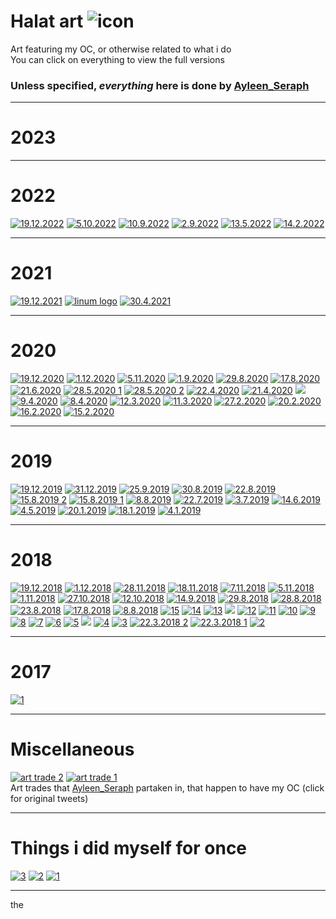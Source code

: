 # Halat art ![icon](https://cdn.discordapp.com/attachments/406052265963683840/944886384047583232/holat_ayleen-seraph_2x.png)

Art featuring my OC, or otherwise related to what i do
<br> You can click on everything to view the full versions

### Unless specified, *everything* here is done by [Ayleen_Seraph](https://twitter.com/Ayleen_Seraph/)

---

# 2023

---

# 2022

[![19.12.2022](https://cdn.discordapp.com/attachments/1125344824401342529/1125396809926332516/image.png)](https://twitter.com/Ayleen_Seraph/status/1604856173630570501?s=20)
[![5.10.2022](https://cdn.discordapp.com/attachments/1125344824401342529/1125397766730952784/image.png)](https://twitter.com/Ayleen_Seraph/status/1577683561632628736?s=20)
[![10.9.2022](https://cdn.discordapp.com/attachments/1125344824401342529/1125398638311522424/image.png)](https://twitter.com/Ayleen_Seraph/status/1568446191842516993?s=20)
[![2.9.2022](https://cdn.discordapp.com/attachments/1125344824401342529/1125428434491953172/image.png)](https://cdn.discordapp.com/attachments/1125344824401342529/1125428434064125962/wake_up_halat_.png)
[![13.5.2022](https://media.discordapp.net/attachments/1125344824401342529/1125401696307253368/image.png)](https://twitter.com/Ayleen_Seraph/status/1524797124482940929?s=20)
[![14.2.2022](https://cdn.discordapp.com/attachments/1125344824401342529/1125872970313769083/image.png)](https://cdn.discordapp.com/attachments/1125344824401342529/1125872970057908376/halat_bunny_1402.png)

---

# 2021

[![19.12.2021](https://media.discordapp.net/attachments/1125344824401342529/1125404571737538600/image.png)](https://twitter.com/Ayleen_Seraph/status/1472629474021806089?s=20)
[![linum logo](https://media.discordapp.net/attachments/1125344824401342529/1125423814239584256/linum128.png)](https://media.discordapp.net/attachments/1125344824401342529/1125423814239584256/linum128.png)
[![30.4.2021](https://media.discordapp.net/attachments/1125344824401342529/1125419052530139217/image.png)](https://twitter.com/Ayleen_Seraph/status/1387897757403385856)

---

# 2020

[![19.12.2020](https://media.discordapp.net/attachments/1125344824401342529/1125422066871582720/image.png)](https://twitter.com/Ayleen_Seraph/status/1340311049141161987?s=20)
[![1.12.2020](https://media.discordapp.net/attachments/1125344824401342529/1125425352412495872/image.png)](https://twitter.com/Ayleen_Seraph/status/1333465598135775235)
[![5.11.2020](https://cdn.discordapp.com/attachments/1125344824401342529/1125425729811783720/image.png)](https://twitter.com/Ayleen_Seraph/status/1324122622641266695)
[![1.9.2020](https://cdn.discordapp.com/attachments/1125344824401342529/1126478122389356615/image.png)](https://cdn.discordapp.com/attachments/1125344824401342529/1126478121969913896/halat_marionette_0109-.png)
[![29.8.2020](https://cdn.discordapp.com/attachments/1125344824401342529/1125429407989907528/image.png)](https://cdn.discordapp.com/attachments/1125344824401342529/1125429407524335726/halatt_2808.png)
[![17.8.2020](https://cdn.discordapp.com/attachments/1125344824401342529/1125430129808646196/image.png)](https://cdn.discordapp.com/attachments/1125344824401342529/1125430129380835478/Screenshot_2020-08-17-07-40-10-118_com.png)
[![21.6.2020](https://cdn.discordapp.com/attachments/1125344824401342529/1125430620806467604/image.png)](https://cdn.discordapp.com/attachments/1125344824401342529/1125430620244414586/unknown.png)
[![28.5.2020 1](https://media.discordapp.net/attachments/1125344824401342529/1125426631243206746/image.png)](https://twitter.com/Ayleen_Seraph/status/1265966035548733440)
[![28.5.2020 2](https://media.discordapp.net/attachments/1125344824401342529/1125426631465521313/image.png)](https://twitter.com/Ayleen_Seraph/status/1265966035548733440)
[![22.4.2020](https://cdn.discordapp.com/attachments/1125344824401342529/1125431207329538048/image.png)](https://cdn.discordapp.com/attachments/1125344824401342529/1125431206889148527/halat_ayleen_2204.png)
[![21.4.2020](https://cdn.discordapp.com/attachments/1125344824401342529/1125431794985078804/image.png)](https://cdn.discordapp.com/attachments/1125344824401342529/1125431794574045314/unknown1.png)
[![](https://cdn.discordapp.com/attachments/1125344824401342529/1126144038551167038/image.png)](https://cdn.discordapp.com/attachments/1125344824401342529/1126144038358220912/unknown-3.png)
[![9.4.2020](https://cdn.discordapp.com/attachments/1125344824401342529/1126144589267480659/image.png)](https://cdn.discordapp.com/attachments/1125344824401342529/1126144589024215070/2.png)
[![8.4.2020](https://cdn.discordapp.com/attachments/1125344824401342529/1125432584726397099/image.png)](https://cdn.discordapp.com/attachments/1125344824401342529/1125432584265019392/halat_uwu_0704_5.png)
[![12.3.2020](https://media.discordapp.net/attachments/1125344824401342529/1125427182265712670/image.png)](https://twitter.com/Ayleen_Seraph/status/1237794615777996800)
[![11.3.2020](https://cdn.discordapp.com/attachments/1125344824401342529/1125433894834012160/image.png)](https://cdn.discordapp.com/attachments/1125344824401342529/1125433894406205571/h1-.gif)
[![27.2.2020](https://cdn.discordapp.com/attachments/1125344824401342529/1125435569305038978/image.png)](https://cdn.discordapp.com/attachments/1125344824401342529/1125435568914976848/ayleen_halat_sketch_2702_2020.png)
[![20.2.2020](https://cdn.discordapp.com/attachments/1125344824401342529/1125892986899812512/image.png)](https://cdn.discordapp.com/attachments/1125344824401342529/1125892986715246762/halatdab.png)
[![16.2.2020](https://cdn.discordapp.com/attachments/1125344824401342529/1125435926613594122/image.png)](https://cdn.discordapp.com/attachments/1125344824401342529/1125435926206742598/unknown2.png)
[![15.2.2020](https://cdn.discordapp.com/attachments/1125344824401342529/1125436475438276708/image.png)](https://cdn.discordapp.com/attachments/1125344824401342529/1125436475153055905/unknown_7_2020.png)

---

# 2019

[![19.12.2019](https://media.discordapp.net/attachments/1125344824401342529/1125422966696575056/image.png)](https://twitter.com/Ayleen_Seraph/status/1208020827469430784)
[![31.12.2019](https://media.discordapp.net/attachments/1125344824401342529/1125426125355614268/image.png)](https://twitter.com/Ayleen_Seraph/status/1211849334339383297)
[![25.9.2019](https://cdn.discordapp.com/attachments/1125344824401342529/1125437710308475052/image.png)](https://cdn.discordapp.com/attachments/1125344824401342529/1125437709947773058/halat_and_cat-.png)
[![30.8.2019](https://cdn.discordapp.com/attachments/1125344824401342529/1125438232113446952/image.png)](https://cdn.discordapp.com/attachments/1125344824401342529/1125438231706615838/halat_animu_eyes.png)
[![22.8.2019](https://cdn.discordapp.com/attachments/1125344824401342529/1126487426530037760/image.png)](https://cdn.discordapp.com/attachments/1125344824401342529/1126487426274164786/image.png)
[![15.8.2019 2](https://cdn.discordapp.com/attachments/1125344824401342529/1126481749296300072/image.png)](https://cdn.discordapp.com/attachments/1125344824401342529/1126481748948160543/image.png)
[![15.8.2019 1](https://cdn.discordapp.com/attachments/1125344824401342529/1126481869815431188/image.png)](https://cdn.discordapp.com/attachments/1125344824401342529/1126481869391790090/halat_ref.png)
[![8.8.2019](https://cdn.discordapp.com/attachments/1125344824401342529/1126478419815829524/image.png)](https://cdn.discordapp.com/attachments/1125344824401342529/1126478419492872383/halat_and_clover_080819.png)
[![22.7.2019](https://cdn.discordapp.com/attachments/1125344824401342529/1126477365422333982/image.png)](https://cdn.discordapp.com/attachments/1125344824401342529/1126477364805779487/IMG_20190721_235701.png)
[![3.7.2019](https://cdn.discordapp.com/attachments/1125344824401342529/1126477009825050787/image.png)](https://cdn.discordapp.com/attachments/1125344824401342529/1126477009539846194/unknown.png)
[![14.6.2019](https://cdn.discordapp.com/attachments/1125344824401342529/1125438651292197047/image.png)](https://cdn.discordapp.com/attachments/1125344824401342529/1125438650939883590/halat_1106.png)
[![4.5.2019](https://media.discordapp.net/attachments/1125344824401342529/1125427182626427020/image.png)](https://twitter.com/Ayleen_Seraph/status/1237794615777996800)
[![20.1.2019](https://cdn.discordapp.com/attachments/1125344824401342529/1125440279755898920/image.png)](https://cdn.discordapp.com/attachments/1125344824401342529/1125440279185477712/green_greens_2001_--2.png)
[![18.1.2019](https://cdn.discordapp.com/attachments/1125344824401342529/1125440552872194079/image.png)](https://cdn.discordapp.com/attachments/1125344824401342529/1125440552284983376/eye_1801.png)
[![4.1.2019](https://cdn.discordapp.com/attachments/1125344824401342529/1125440936411926558/image.png)](https://cdn.discordapp.com/attachments/1125344824401342529/1125440933832433806/unknown.png)

---

# 2018

[![19.12.2018](https://cdn.discordapp.com/attachments/1125344824401342529/1125892656153767996/image.png)](https://cdn.discordapp.com/attachments/1125344824401342529/1125892655423967314/halatolor_and_marxayleen19122018.png)
[![1.12.2018](https://cdn.discordapp.com/attachments/1125344824401342529/1125892211100360835/image.png)](https://cdn.discordapp.com/attachments/1125344824401342529/1125892210722881646/t-shirts.png)
[![28.11.2018](https://cdn.discordapp.com/attachments/1125344824401342529/1125873313357500416/image.png)](https://cdn.discordapp.com/attachments/1125344824401342529/1125873313055518820/unknown.png)
[![18.11.2018](https://cdn.discordapp.com/attachments/1125344824401342529/1125891568038064308/image.png)](https://cdn.discordapp.com/attachments/1125344824401342529/1125891567803191416/halat_chao_sprite.png)
[![7.11.2018](https://cdn.discordapp.com/attachments/1125344824401342529/1125891665958293544/image.png)](https://cdn.discordapp.com/attachments/1125344824401342529/1125891665698242624/halatolor_sprite.png)
[![5.11.2018](https://cdn.discordapp.com/attachments/1125344824401342529/1125890411748139068/image.png)](https://cdn.discordapp.com/attachments/1125344824401342529/1125890411244818512/hugs_0411_2018.png)
[![1.11.2018](https://cdn.discordapp.com/attachments/1125344824401342529/1125890133439299595/image.png)](https://cdn.discordapp.com/attachments/1125344824401342529/1125890132969529446/haralsei---.png)
[![27.10.2018](https://cdn.discordapp.com/attachments/1125344824401342529/1125889889540513854/image.png)](https://cdn.discordapp.com/attachments/1125344824401342529/1125889889334984775/unknown-21_2018.png)
[![12.10.2018](https://cdn.discordapp.com/attachments/1125344824401342529/1125889593649147994/image.png)](https://cdn.discordapp.com/attachments/1125344824401342529/1125889593225531442/kirbyleen_and_bandana_halattle_dee2018.png)
[![14.9.2018](https://cdn.discordapp.com/attachments/1125344824401342529/1125889018459070544/image.png)](https://cdn.discordapp.com/attachments/1125344824401342529/1125889018060615750/green_greens_1409_2018.png)
[![29.8.2018](https://cdn.discordapp.com/attachments/1125344824401342529/1125888747494445167/image.png)](https://cdn.discordapp.com/attachments/1125344824401342529/1125888747066638336/kirby_oc_2908_2018.png)
[![28.8.2018](https://cdn.discordapp.com/attachments/1125344824401342529/1125888558926921778/image.png)](https://cdn.discordapp.com/attachments/1125344824401342529/1125888558549450783/kirby_oc_maybe_2018.png)
[![23.8.2018](https://cdn.discordapp.com/attachments/1125344824401342529/1125888010140012575/image.png)](https://cdn.discordapp.com/attachments/1125344824401342529/1125888009577971802/halat_2308_2018.png)
[![17.8.2018](https://cdn.discordapp.com/attachments/1125344824401342529/1125887727561347183/image.png)](https://cdn.discordapp.com/attachments/1125344824401342529/1125887726948995142/holatolor2018.png)
[![8.8.2018](https://cdn.discordapp.com/attachments/1125344824401342529/1125886593442521198/image.png)](https://cdn.discordapp.com/attachments/1125344824401342529/1125886592763035688/holat_maido_2018.png)
[![15](https://cdn.discordapp.com/attachments/1125344824401342529/1125886150507245619/image.png)](https://cdn.discordapp.com/attachments/1125344824401342529/1125886150062645278/green3107_2018.png)
[![14](https://cdn.discordapp.com/attachments/1125344824401342529/1125885886266097735/image.png)](https://cdn.discordapp.com/attachments/1125344824401342529/1125885885947322378/halatik_2018.png)
[![13](https://cdn.discordapp.com/attachments/1125344824401342529/1125885690916384829/image.png)](https://cdn.discordapp.com/attachments/1125344824401342529/1125885690408869969/sleep_kirby_holat_2018.png)
[![](https://cdn.discordapp.com/attachments/1125344824401342529/1126143602746208367/image.png)](https://cdn.discordapp.com/attachments/1125344824401342529/1126143602486149281/unknown.png)
[![12](https://cdn.discordapp.com/attachments/1125344824401342529/1125885357288870009/image.png)](https://cdn.discordapp.com/attachments/1125344824401342529/1125885356949123162/holat_eevee-2018.png)
[![11](https://cdn.discordapp.com/attachments/1125344824401342529/1125885112257622176/image.png)](https://cdn.discordapp.com/attachments/1125344824401342529/1125885111825604688/halat_kirby_mirror.png)
[![10](https://cdn.discordapp.com/attachments/1125344824401342529/1125884823404281926/image.png)](https://cdn.discordapp.com/attachments/1125344824401342529/1125884823022608384/halat_and_kirby_0806_2018.png)
[![9](https://cdn.discordapp.com/attachments/1125344824401342529/1125884541215719484/image.png)](https://cdn.discordapp.com/attachments/1125344824401342529/1125884540695629875/holat_madotsuki_r63-.png)
[![8](https://cdn.discordapp.com/attachments/1125344824401342529/1125884201942654986/image.png)](https://cdn.discordapp.com/attachments/1125344824401342529/1125884201670017124/h_copy.png)
[![7](https://cdn.discordapp.com/attachments/1125344824401342529/1125883970924585051/image.png)](https://cdn.discordapp.com/attachments/1125344824401342529/1125883970635173889/cute_halat4.png)
[![6](https://cdn.discordapp.com/attachments/1125344824401342529/1125878156935573684/image.png)](https://cdn.discordapp.com/attachments/1125344824401342529/1125878156692299816/sakura_halat.png)
[![5](https://cdn.discordapp.com/attachments/1125344824401342529/1125877889502552126/image.png)](https://cdn.discordapp.com/attachments/1125344824401342529/1125877889196376165/tumblrboi_copy.png)
[![](https://cdn.discordapp.com/attachments/1125344824401342529/1126477455180451850/image.png)](https://cdn.discordapp.com/attachments/1125344824401342529/1126477454962327583/tumblr_holat.png)
[![4](https://cdn.discordapp.com/attachments/1125344824401342529/1125877524128337952/image.png)](https://cdn.discordapp.com/attachments/1125344824401342529/1125877523859910756/unknown2018.png)
[![3](https://cdn.discordapp.com/attachments/1125344824401342529/1125877177292955678/image.png)](https://cdn.discordapp.com/attachments/1125344824401342529/1125877177032900718/unknown-25.png)
[![22.3.2018 2](https://cdn.discordapp.com/attachments/1125344824401342529/1125896101850001569/image.png)](https://cdn.discordapp.com/attachments/1125344824401342529/1125896101501866004/fastholat.gif)
[![22.3.2018 1](https://cdn.discordapp.com/attachments/1125344824401342529/1125896052445290607/image.png)](https://cdn.discordapp.com/attachments/1125344824401342529/1125896052046835723/holatstol.gif)
[![2](https://cdn.discordapp.com/attachments/1125344824401342529/1125876986674413678/image.png)](https://cdn.discordapp.com/attachments/1125344824401342529/1125876986401804318/mini_halat.png)

---

# 2017

[![1](https://cdn.discordapp.com/attachments/1125344824401342529/1125876791488294912/image.png)](https://cdn.discordapp.com/attachments/1125344824401342529/1125876791085645844/halat.png)

---

# Miscellaneous

[![art trade 2](https://cdn.discordapp.com/attachments/1125344824401342529/1126471541018873917/image.png)](https://twitter.com/drakenstel/status/1460875063918358530)
[![art trade 1](https://cdn.discordapp.com/attachments/1125344824401342529/1126471540737843331/image.png)](https://twitter.com/oh_gh0st/status/1434017523310149636)
<br> Art trades that [Ayleen_Seraph](https://twitter.com/Ayleen_Seraph/) partaken in, that happen to have my OC (click for original tweets)

---

# Things i did myself for once

[![3](https://cdn.discordapp.com/attachments/1125344824401342529/1126476021982568478/image.png)](https://cdn.discordapp.com/attachments/1125344824401342529/1126476021781254234/image.png)
[![2](https://cdn.discordapp.com/attachments/1125344824401342529/1126474544891297812/image.png)](https://cdn.discordapp.com/attachments/1125344824401342529/1126474544698376222/image.png)
[![1](https://cdn.discordapp.com/attachments/1125344824401342529/1126475136388837436/image.png)](https://cdn.discordapp.com/attachments/1125344824401342529/1126475136107806883/image.png)

---

the
